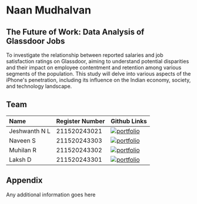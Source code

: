 
# Naan Mudhalvan
## The Future of Work: Data Analysis of Glassdoor Jobs
To investigate the relationship between reported salaries and job satisfaction ratings on Glassdoor, aiming to understand potential disparities and their impact on employee contentment and retention among various segments of the population. This study will delve into various aspects of the iPhone's penetration, including its influence on the Indian economy, society, and technology landscape.


## Team



| Name | Register Number     | Github Links                      |
| :-------- | :------- | :-------------------------------- |
| Jeshwanth N L | 211520243021 | [![portfolio](https://img.shields.io/badge/GitHub-100000?style=for-the-badge&logo=github&logoColor=white)]((https://github.com/jeshwanthnl)) |
| Naveen S      | 211520243303 | [![portfolio](https://img.shields.io/badge/GitHub-100000?style=for-the-badge&logo=github&logoColor=white)]((https://github.com/naveensaye)) |
| Muhilan R     | 211520243302 | [![portfolio](https://img.shields.io/badge/GitHub-100000?style=for-the-badge&logo=github&logoColor=white)](https://github.com/muhilanraju) |
| Laksh D       | 211520243301 | [![portfolio](https://img.shields.io/badge/GitHub-100000?style=for-the-badge&logo=github&logoColor=white)](https://github.com/lj080303) |




## Appendix

Any additional information goes here
